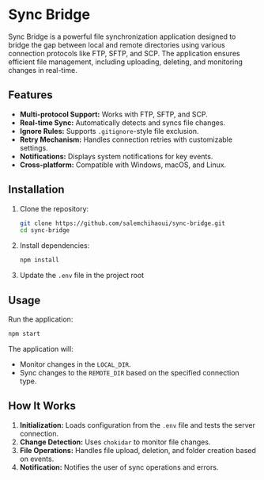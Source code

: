 # Sync Bridge

Sync Bridge is a powerful file synchronization application designed to bridge the gap between local and remote directories using various connection protocols like FTP, SFTP, and SCP. The application ensures efficient file management, including uploading, deleting, and monitoring changes in real-time.

## Features
- **Multi-protocol Support:** Works with FTP, SFTP, and SCP.
- **Real-time Sync:** Automatically detects and syncs file changes.
- **Ignore Rules:** Supports `.gitignore`-style file exclusion.
- **Retry Mechanism:** Handles connection retries with customizable settings.
- **Notifications:** Displays system notifications for key events.
- **Cross-platform:** Compatible with Windows, macOS, and Linux.

## Installation

1. Clone the repository:
   ```bash
   git clone https://github.com/salemchihaoui/sync-bridge.git
   cd sync-bridge
   ```

2. Install dependencies:
   ```bash
   npm install
   ```

3. Update the `.env` file in the project root

## Usage

Run the application:
```bash
npm start
```

The application will:
- Monitor changes in the `LOCAL_DIR`.
- Sync changes to the `REMOTE_DIR` based on the specified connection type.

## How It Works
1. **Initialization:** Loads configuration from the `.env` file and tests the server connection.
2. **Change Detection:** Uses `chokidar` to monitor file changes.
3. **File Operations:** Handles file upload, deletion, and folder creation based on events.
4. **Notification:** Notifies the user of sync operations and errors.
